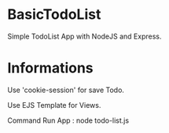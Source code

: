 # BasicTodoList
Simple TodoList App with NodeJS and Express.

# Informations
Use 'cookie-session' for save Todo.

Use EJS Template for Views.

Command Run App : 
node todo-list.js
